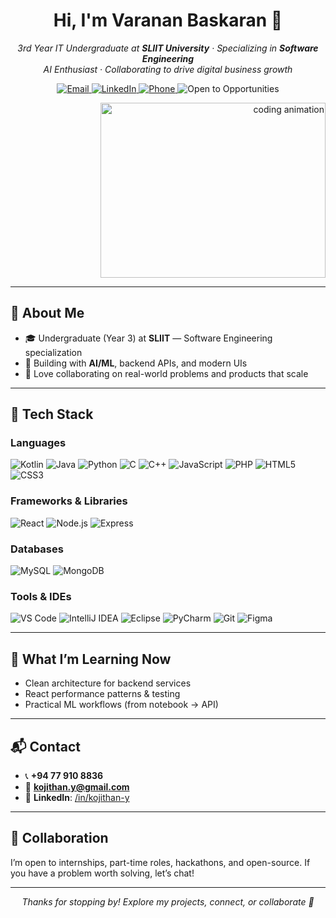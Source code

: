 <!-- Profile Header -->
<h1 align="center">Hi, I'm Varanan Baskaran 👋</h1>
<p align="center">
  <em>3rd Year IT Undergraduate at <strong>SLIIT University</strong> · Specializing in <strong>Software Engineering</strong></em><br/>
  <em>AI Enthusiast · Collaborating to drive digital business growth</em>
</p>

<p align="center">
  <a href="mailto:kojithan.y@gmail.com">
    <img alt="Email" src="https://img.shields.io/badge/Email-kojithan.y%40gmail.com-red?style=for-the-badge&logo=gmail"/>
  </a>
  <a href="https://www.linkedin.com/in/kojithan-y">
    <img alt="LinkedIn" src="https://img.shields.io/badge/LinkedIn-kojithan--y-0077B5?style=for-the-badge&logo=linkedin"/>
  </a>
  <a href="tel:+94779108836">
    <img alt="Phone" src="https://img.shields.io/badge/Phone-%2B94%2077%20910%208836-0A66C2?style=for-the-badge&logo=ios"/>
  </a>
  <img alt="Open to Opportunities" src="https://img.shields.io/badge/Open%20to%20Work-Yes-brightgreen?style=for-the-badge"/>
</p>

<!-- Hero / Visual -->
<p align="right">
  <img src="https://i.pinimg.com/originals/47/f0/34/47f0342cec72b800463bf003eac1257e.gif" alt="coding animation" width="360" height="280"/>
</p>

---

## 🚀 About Me
- 🎓 Undergraduate (Year 3) at **SLIIT** — Software Engineering specialization  
- 🤖 Building with **AI/ML**, backend APIs, and modern UIs  
- 🤝 Love collaborating on real-world problems and products that scale

---

## 🧰 Tech Stack

### Languages
<p>
  <img alt="Kotlin" src="https://img.shields.io/badge/Kotlin-0095D5?logo=kotlin&logoColor=white&style=for-the-badge"/>
  <img alt="Java" src="https://img.shields.io/badge/Java-007396?logo=openjdk&logoColor=white&style=for-the-badge"/>
  <img alt="Python" src="https://img.shields.io/badge/Python-3776AB?logo=python&logoColor=white&style=for-the-badge"/>
  <img alt="C" src="https://img.shields.io/badge/C-A8B9CC?logo=c&logoColor=black&style=for-the-badge"/>
  <img alt="C++" src="https://img.shields.io/badge/C%2B%2B-00599C?logo=c%2B%2B&logoColor=white&style=for-the-badge"/>
  <img alt="JavaScript" src="https://img.shields.io/badge/JavaScript-F7DF1E?logo=javascript&logoColor=black&style=for-the-badge"/>
  <img alt="PHP" src="https://img.shields.io/badge/PHP-777BB4?logo=php&logoColor=white&style=for-the-badge"/>
  <img alt="HTML5" src="https://img.shields.io/badge/HTML5-E34F26?logo=html5&logoColor=white&style=for-the-badge"/>
  <img alt="CSS3" src="https://img.shields.io/badge/CSS3-1572B6?logo=css3&logoColor=white&style=for-the-badge"/>
</p>

### Frameworks & Libraries
<p>
  <img alt="React" src="https://img.shields.io/badge/React-20232A?logo=react&logoColor=61DAFB&style=for-the-badge"/>
  <img alt="Node.js" src="https://img.shields.io/badge/Node.js-339933?logo=node.js&logoColor=white&style=for-the-badge"/>
  <img alt="Express" src="https://img.shields.io/badge/Express-000000?logo=express&logoColor=white&style=for-the-badge"/>
</p>

### Databases
<p>
  <img alt="MySQL" src="https://img.shields.io/badge/MySQL-4479A1?logo=mysql&logoColor=white&style=for-the-badge"/>
  <img alt="MongoDB" src="https://img.shields.io/badge/MongoDB-47A248?logo=mongodb&logoColor=white&style=for-the-badge"/>
</p>

### Tools & IDEs
<p>
  <img alt="VS Code" src="https://img.shields.io/badge/VS%20Code-007ACC?logo=visual-studio-code&logoColor=white&style=for-the-badge"/>
  <img alt="IntelliJ IDEA" src="https://img.shields.io/badge/IntelliJ%20IDEA-000000?logo=intellij-idea&logoColor=white&style=for-the-badge"/>
  <img alt="Eclipse" src="https://img.shields.io/badge/Eclipse-2C2255?logo=eclipse-ide&logoColor=white&style=for-the-badge"/>
  <img alt="PyCharm" src="https://img.shields.io/badge/PyCharm-000000?logo=pycharm&logoColor=white&style=for-the-badge"/>
  <img alt="Git" src="https://img.shields.io/badge/Git-F05032?logo=git&logoColor=white&style=for-the-badge"/>
  <img alt="Figma" src="https://img.shields.io/badge/Figma-F24E1E?logo=figma&logoColor=white&style=for-the-badge"/>
</p>

---

## 🧪 What I’m Learning Now
- Clean architecture for backend services  
- React performance patterns & testing  
- Practical ML workflows (from notebook → API)

---

## 📬 Contact
- 📞 **+94 77 910 8836**  
- 📧 **kojithan.y@gmail.com**  
- 🔗 **LinkedIn**: <a href="https://www.linkedin.com/in/kojithan-y">/in/kojithan-y</a>

---

## 🤝 Collaboration
I’m open to internships, part-time roles, hackathons, and open-source. If you have a problem worth solving, let’s chat!

---

<!-- Optional: GitHub Stats (uncomment and add your username)
## 📊 GitHub Stats
![Varanan's GitHub Stats](https://github-readme-stats.vercel.app/api?username=YOUR_GITHUB_USERNAME&show_icons=true)
![Top Langs](https://github-readme-stats.vercel.app/api/top-langs/?username=YOUR_GITHUB_USERNAME&layout=compact)
-->

<!-- Footer -->
<p align="center"><em>Thanks for stopping by! Explore my projects, connect, or collaborate 🤝</em></p>
